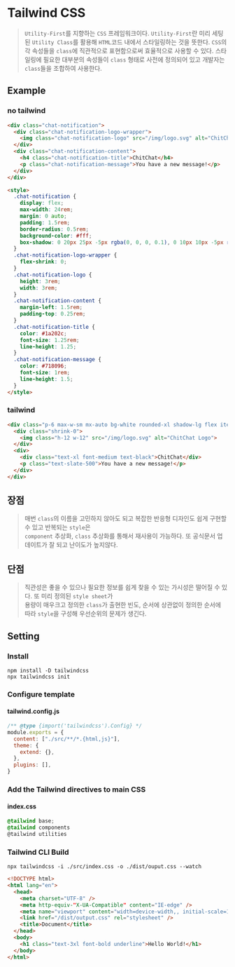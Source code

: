 # Tailwind CSS
> `Utility-First`를 지향하는 `CSS` 프레임워크이다. `Utility-First`란 미리 세팅된 `Utility Class`를 활용해
> `HTML`코드 내에서 스타일링하는 것을 뜻한다. `CSS`의 각 속성들을 `class`에 직관적으로 표현함으로써 효율적으로
> 사용할 수 있다. 스타일링에 필요한 대부분의 속성들이 `class` 형태로 사전에 정의되어 있고 개발자는 `class`들을
> 조합하여 사용한다.

## Example
### no tailwind
```html
<div class="chat-notification">
  <div class="chat-notification-logo-wrapper">
    <img class="chat-notification-logo" src="/img/logo.svg" alt="ChitChat Logo">
  </div>
  <div class="chat-notification-content">
    <h4 class="chat-notification-title">ChitChat</h4>
    <p class="chat-notification-message">You have a new message!</p>
  </div>
</div>

<style>
  .chat-notification {
    display: flex;
    max-width: 24rem;
    margin: 0 auto;
    padding: 1.5rem;
    border-radius: 0.5rem;
    background-color: #fff;
    box-shadow: 0 20px 25px -5px rgba(0, 0, 0, 0.1), 0 10px 10px -5px rgba(0, 0, 0, 0.04);
  }
  .chat-notification-logo-wrapper {
    flex-shrink: 0;
  }
  .chat-notification-logo {
    height: 3rem;
    width: 3rem;
  }
  .chat-notification-content {
    margin-left: 1.5rem;
    padding-top: 0.25rem;
  }
  .chat-notification-title {
    color: #1a202c;
    font-size: 1.25rem;
    line-height: 1.25;
  }
  .chat-notification-message {
    color: #718096;
    font-size: 1rem;
    line-height: 1.5;
  }
</style>
```

### tailwind
```html
<div class="p-6 max-w-sm mx-auto bg-white rounded-xl shadow-lg flex items-center space-x-4">
  <div class="shrink-0">
    <img class="h-12 w-12" src="/img/logo.svg" alt="ChitChat Logo">
  </div>
  <div>
    <div class="text-xl font-medium text-black">ChitChat</div>
    <p class="text-slate-500">You have a new message!</p>
  </div>
</div>
```

## 장점
> 매번 `class`의 이름을 고민하지 않아도 되고 복잡한 반응형 디자인도 쉽게 구현할 수 있고 반복되는 `style`은  
> `component` 추상화, `class` 추상화를 통해서 재사용이 가능하다. 또 공식문서 업데이트가 잘 되고 난이도가 높지않다.  

## 단점
> 직관성은 좋을 수 있으나 필요한 정보를 쉽게 찾을 수 있는 가시성은 떨어질 수 있다. 또 미리 정의된 `style sheet`가  
> 용량이 매우크고 정의한 `class`가 출현한 빈도, 순서에 상관없이 정의한 순서에 따라 `style`을 구성해 우선순위의
> 문제가 생긴다.

## Setting

### Install
```
npm install -D tailwindcss
npx tailwindcss init
```

### Configure template

#### tailwind.config.js
```js
/** @type {import('tailwindcss').Config} */
module.exports = {
  content: ["./src/**/*.{html,js}"],
  theme: {
    extend: {},
  },
  plugins: [],
}
```

### Add the Tailwind directives to main CSS

#### index.css
```css
@tailwind base;
@tailwind components
@tailwind utilities
```

### Tailwind CLI Build
`npx tailwindcss -i ./src/index.css -o ./dist/ouput.css --watch`

```html
<!DOCTYPE html>
<html lang="en">
  <head>
    <meta charset="UTF-8" />
    <meta http-equiv-"X-UA-Compatible" content="IE-edge" />
    <meta name="viewport" content="width=device-width,, initial-scale=1.0" />
    <link href="/dist/output.css" rel="stylesheet" />
    <title>Document</title>
  </head>
  <body>
    <h1 class="text-3xl font-bold underline">Hello World!</h1>
  </body>
</html>
```
